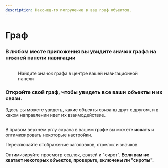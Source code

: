 ```yaml
---
description: Наконец-то погружение в ваш граф объектов.
---
```


# Граф

### В любом месте приложения вы увидите значок графа на нижней панели навигации

<figure><img src="../.gitbook/assets/Graph Icon.png" alt=""><figcaption><p>Найдите значок графа в центре вашей навигационной панели</p></figcaption></figure>

### Откройте свой граф, чтобы увидеть все ваши объекты и их связи.

Здесь вы можете увидеть, какие объекты связаны друг с другом, и в каком направлении идет их взаимодействие.

<figure><img src="../.gitbook/assets/image (10).png" alt=""><figcaption></figcaption></figure>

В правом верхнем углу экрана в вашем графе вы можете **искать** и оптимизировать некоторые настройки.

Переключайте отображение заголовков, стрелок и значков.

Оптимизируйте просмотр ссылок, связей и "сирот". **Если вам не хватает некоторых объектов, проверьте, включены ли "сироты".**

<figure><img src="../.gitbook/assets/image (6) (1).png" alt=""><figcaption></figcaption></figure>
